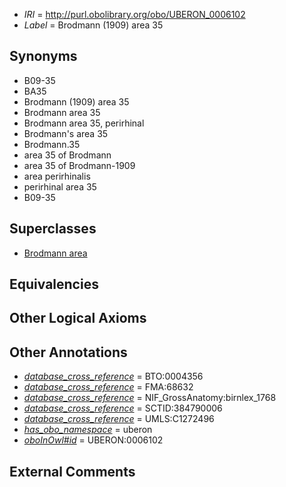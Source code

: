  * *IRI* = http://purl.obolibrary.org/obo/UBERON_0006102
 * *Label* = Brodmann (1909) area 35

## Synonyms

 * B09-35
 * BA35
 * Brodmann (1909) area 35
 * Brodmann area 35
 * Brodmann area 35, perirhinal
 * Brodmann's area 35
 * Brodmann.35
 * area 35 of Brodmann
 * area 35 of Brodmann-1909
 * area perirhinalis
 * perirhinal area 35
 * B09-35

## Superclasses

 * [Brodmann area](../../UBERON/29/UBERON_0013529.md)

## Equivalencies


## Other Logical Axioms


## Other Annotations

 * *[database_cross_reference](../../ef/oboInOwl#hasDbXref.md)* = BTO:0004356
 * *[database_cross_reference](../../ef/oboInOwl#hasDbXref.md)* = FMA:68632
 * *[database_cross_reference](../../ef/oboInOwl#hasDbXref.md)* = NIF_GrossAnatomy:birnlex_1768
 * *[database_cross_reference](../../ef/oboInOwl#hasDbXref.md)* = SCTID:384790006
 * *[database_cross_reference](../../ef/oboInOwl#hasDbXref.md)* = UMLS:C1272496
 * *[has_obo_namespace](../../ce/oboInOwl#hasOBONamespace.md)* = uberon
 * *[oboInOwl#id](../../id/oboInOwl#id.md)* = UBERON:0006102

## External Comments

